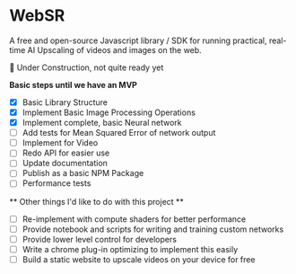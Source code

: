 # WebSR

A free and open-source Javascript library / SDK for running practical, real-time AI Upscaling of videos and images on the web.

🚧 Under Construction, not quite ready yet

**Basic steps until we have an MVP** 
- [x] Basic Library Structure
- [x] Implement Basic Image Processing Operations
- [x] Implement complete, basic Neural network
- [ ] Add tests for Mean Squared Error of network output
- [ ] Implement for Video
- [ ] Redo API for easier use
- [ ] Update documentation
- [ ] Publish as a basic NPM Package
- [ ] Performance tests

** Other things I'd like to do with this project **
- [ ] Re-implement with compute shaders for better performance
- [ ] Provide notebook and scripts for writing and training custom networks
- [ ] Provide lower level control for developers
- [ ] Write a chrome plug-in optimizing to implement this easily
- [ ] Build a static website to upscale videos on your device for free
